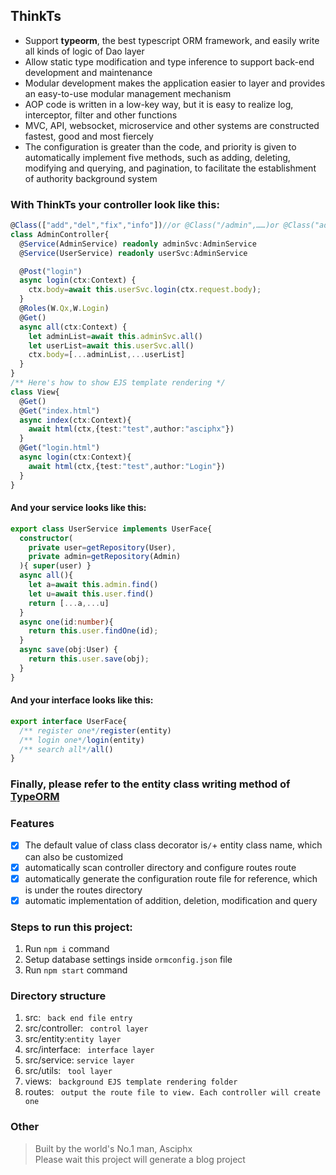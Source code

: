 ## ThinkTs
- Support **typeorm**, the best typescript ORM framework, and easily write all kinds of logic of Dao layer
- Allow static type modification and type inference to support back-end development and maintenance
- Modular development makes the application easier to layer and provides an easy-to-use modular management mechanism
- AOP code is written in a low-key way, but it is easy to realize log, interceptor, filter and other functions
- MVC, API, websocket, microservice and other systems are constructed fastest, good and most fiercely
- The configuration is greater than the code, and priority is given to automatically implement five methods, such as adding, deleting, modifying and querying, and pagination, to facilitate the establishment of authority background system
### With ThinkTs your controller look like this:
```typescript
@Class(["add","del","fix","info"])//or @Class("/admin",……)or @Class("admin",……)
class AdminController{
  @Service(AdminService) readonly adminSvc:AdminService
  @Service(UserService) readonly userSvc:AdminService

  @Post("login")
  async login(ctx:Context) {
    ctx.body=await this.userSvc.login(ctx.request.body);
  }
  @Roles(W.Qx,W.Login)
  @Get()
  async all(ctx:Context) {
    let adminList=await this.adminSvc.all()
    let userList=await this.userSvc.all()
    ctx.body=[...adminList,...userList]
  }
}
/** Here's how to show EJS template rendering */
class View{
  @Get()
  @Get("index.html")
  async index(ctx:Context){
    await html(ctx,{test:"test",author:"asciphx"})
  }
  @Get("login.html")
  async login(ctx:Context){
    await html(ctx,{test:"test",author:"Login"})
  }
}
```
#### And your service looks like this:
```typescript
export class UserService implements UserFace{
  constructor(
    private user=getRepository(User),
    private admin=getRepository(Admin)
  ){ super(user) }
  async all(){
    let a=await this.admin.find()
    let u=await this.user.find()
    return [...a,...u]
  }
  async one(id:number){
    return this.user.findOne(id);
  }
  async save(obj:User) {
    return this.user.save(obj);
  }
}
```
#### And your interface looks like this:
```typescript
export interface UserFace{
  /** register one*/register(entity)
  /** login one*/login(entity)
  /** search all*/all()
}
```
### Finally, please refer to the entity class writing method of [TypeORM](https://github.com/typeorm/typeorm)

### Features
- [x] The default value of class class decorator is`/`+ entity class name, which can also be customized
- [x] automatically scan controller directory and configure routes route
- [x] automatically generate the configuration route file for reference, which is under the routes directory
- [x] automatic implementation of addition, deletion, modification and query

### Steps to run this project:

1. Run `npm i` command
2. Setup database settings inside `ormconfig.json` file
3. Run `npm start` command

### Directory structure
1. src: ` back end file entry`
2. src/controller: ` control layer`
3. src/entity:`entity layer`
4. src/interface: ` interface layer`
5. src/service: `service layer`
6. src/utils: ` tool layer`
7. views: ` background EJS template rendering folder`
8. routes: ` output the route file to view. Each controller will create one`

### Other
> Built by the world's No.1 man, Asciphx  
> Please wait this project will generate a blog project
